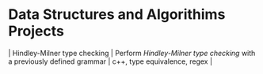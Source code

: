 # Data Structures and Algorithims Projects 

| Hindley-Milner type checking | Perform *Hindley-Milner type checking* with a previously defined grammar | c++, type equivalence, regex | 
